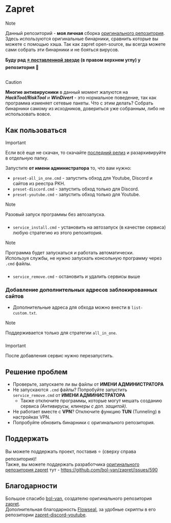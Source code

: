 # Zapret

> [!NOTE]  
> Данный репозиторий - **моя личная** сборка [оригинального репозитория](https://github.com/bol-van/zapret). Здесь используются оригинальные бинарники, сравнить которые вы можете с помощью хэша.
> Так как zapret open-source, вы всегда можете сами собрать эти бинарники и не бояться вирусов.
>
>**Буду рад [⭐ поставленной звезде](https://github.com/endlessempathy/zapret-by-endless_empathy/stargazers) (в правом верхнем углу) у репозитория 🙂**

##

> [!CAUTION]  
> **Многие антивирусники** в данный момент жалуются на ***HackTool/RiskTool*** и ***WinDivert*** - это нормальное поведение, так как программа изменяет сетевые пакеты. Что с этим делать? Собрать бинарники самому из исходников, довериться уже собранным, либо не использовать вовсе.

## Как пользоваться
> [!IMPORTANT]  
> Если всё еще не скачан, то скачайте [последний релиз](https://github.com/endlessempathy/zapret-by-endless_empathy/releases/latest) и разархивируйте в отдельную папку.

Запустите **от имени администратора** то, что вам нужно:
- `preset-all_in_one.cmd` - запустить обход для Youtube, Discord и сайтов из реестра РКН.
- `preset-discord.cmd` - запустить обход только для Discord.
- `preset-youtube.cmd` - запустить обход только для Youtube.
> [!NOTE]  
> Разовый запуск программы без автозапуска.
###
- `service_install.cmd` - установить на автозапуск (в качестве сервиса) любую стратегию из этого репозитория.
> [!NOTE]  
> Программа будет запускаться и работать автоматически.  
> Используя службы, не нужно запускать консольную программу через `.cmd` файлы.
###
- `service_remove.cmd` - остановить и удалить сервисы выше

### Добавление дополнительных адресов заблокированных сайтов 
- Дополнительные адреса для обхода можно внести в `list-custom.txt`.
> [!NOTE]  
> Поддерживается только для стратегии `all_in_one`.
###
> [!IMPORTANT]  
> После добавления сервис нужно перезапустить.

## Решение проблем

- Проверьте, запускаете ли вы файлы от **ИМЕНИ АДМИНИСТРАТОРА**
- Не запускаются `.cmd` файлы? Попробуйте запустить `service_remove.cmd` от **ИМЕНИ АДМИНИСТРАТОРА**
  * Также отключите программы, которые могут мешать созданию сервиса *(Антивирусы, клинеры с доп. защитой)*.
- Не работает вместе с **VPN**? Отключите функцию **TUN** (Tunneling) в настройках VPN.
- Попробуйте обновить бинарники с оригинального репозитория.

## Поддержать

Вы можете поддержать проект, поставив :star: (сверху справа репозитория)!  
Также, вы можете поддержать разработчика [оригинального репозитория zapret](https://github.com/bol-van/zapret/issues/590) тут - https://github.com/bol-van/zapret/issues/590

## Благодарности

Большое спасибо [bol-van](https://github.com/bol-van/), создателю оригинального репозитория [zapret](https://github.com/bol-van/zapret/).  
Дополнительная благодарность [Flowseal](https://github.com/Flowseal/), за удобные скрипты в его репозитории [zapret-discord-youtube](https://github.com/Flowseal/zapret-discord-youtube/).

